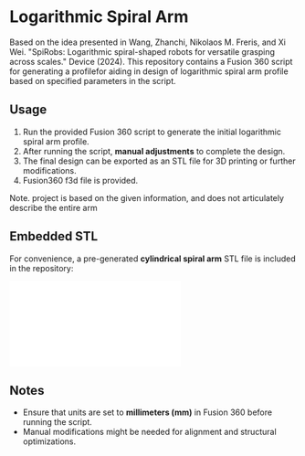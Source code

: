 # Logarithmic Spiral Arm 
Based on the idea presented in Wang, Zhanchi, Nikolaos M. Freris, and Xi Wei. "SpiRobs: Logarithmic spiral-shaped robots for versatile grasping across scales." Device (2024).
This repository contains a Fusion 360 script for generating a profilefor aiding in design of logarithmic spiral arm profile based on specified parameters in the script.

## Usage
1. Run the provided Fusion 360 script to generate the initial logarithmic spiral arm profile.
2. After running the script, **manual adjustments** to complete the design. 
3. The final design can be exported as an STL file for 3D printing or further modifications.
4. Fusion360 f3d file is provided.

Note. project is based on the given information, and does not articulately describe the entire arm

## Embedded STL
For convenience, a pre-generated **cylindrical spiral arm** STL file is included in the repository:

![Logarithmic Spiral Arm](cylindrical_spiral_arm.stl)

## Notes
- Ensure that units are set to **millimeters (mm)** in Fusion 360 before running the script.
- Manual modifications might be needed for alignment and structural optimizations.



